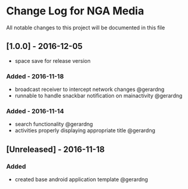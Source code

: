 # Change Log for NGA Media
All notable changes to this project will be documented in this file
## [1.0.0] - 2016-12-05
- space save for release version

### Added - 2016-11-18
- broadcast receiver to intercept network changes @gerardng
- runnable to handle snackbar notification on mainactivity @gerardng

### Added - 2016-11-14
- search functionality @gerardng
- activities properly displaying appropriate title @gerardng

## [Unreleased] - 2016-11-18
### Added
- created base android application template @gerardng
 

 
